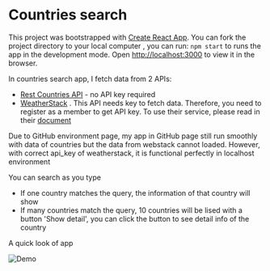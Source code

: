 # Countries search

This project was bootstrapped with [Create React App](https://github.com/facebook/create-react-app). You can fork the project directory to your local computer , you can run: `npm start` to runs the app in the development mode. Open [http://localhost:3000](http://localhost:3000) to view it in the browser.

In countries search app, I fetch data from 2 APIs: 
* [Rest Countries API](https://restcountries.eu/rest/v2/all) - no API key required
* [WeatherStack](https://weatherstack.com) . This API needs key to fetch data. Therefore, you need to register as a member to get API key. To use their service, please read in their [document](https://weatherstack.com/documentation)

Due to GitHub environment page, my app in GitHub page still run smoothly with data of countries but the data from webstack cannot loaded. However, with correct api_key of weatherstack, it is functional perfectly in localhost environment   

You can search as you type
- If one country matches the query, the information of that country will show
- If many countries match the query, 10 countries will be lised with a button 'Show detail', you can click the button to see detail info of the country

A quick look of app

![Demo](https://i.ibb.co/hWhPLXS/03.jpg)
